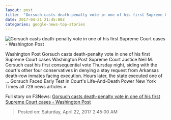 ```yaml
---
layout: post
title:  "Gorsuch casts death-penalty vote in one of his first Supreme Court cases - Washington Post"
date: 2017-04-21 21:45:00Z
categories: google-news-top-stories
---
```


![Gorsuch casts death-penalty vote in one of his first Supreme Court cases - Washington Post](https://img.washingtonpost.com/rf/image_1484w/2010-2019/WashingtonPost/2017/04/21/National-Politics/Images/Senate_Supreme_Court_Gorsuch_54626-552f1.jpg)

Washington Post Gorsuch casts death-penalty vote in one of his first Supreme Court cases Washington Post Supreme Court Justice Neil M. Gorsuch cast his first consequential vote Thursday night, siding with the court's other four conservatives in denying a stay request from Arkansas death-row inmates facing execution. Hours later, the state executed one of ... Gorsuch Faced Early Test in Court's Life-And-Death Power New York Times all 729 news articles »


Full story on F3News: [Gorsuch casts death-penalty vote in one of his first Supreme Court cases - Washington Post](http://www.f3nws.com/n/Egk3fE)

> Posted on: Saturday, April 22, 2017 2:45:00 AM
